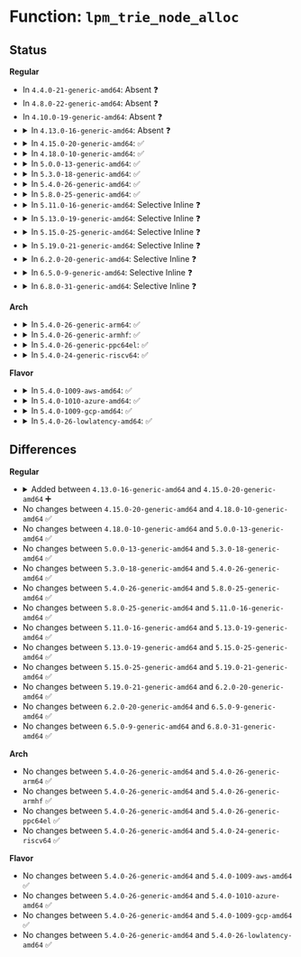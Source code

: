 # Function: <code>lpm_trie_node_alloc</code>

## Status
<b>Regular</b>
<ul>
<li>
In <code>4.4.0-21-generic-amd64</code>: Absent ❓
</li>
<li>
In <code>4.8.0-22-generic-amd64</code>: Absent ❓
</li>
<li>
In <code>4.10.0-19-generic-amd64</code>: Absent ❓
</li>
<li>
<details>
<summary>In <code>4.13.0-16-generic-amd64</code>: Absent ❓</summary>

```json
{
  "name": "lpm_trie_node_alloc",
  "collision_type": "Unique Static",
  "inline_type": "Selective",
  "funcs": [
    {
      "addr": 18446744071580542256,
      "name": "lpm_trie_node_alloc",
      "external": false,
      "loc": "kernel/bpf/lpm_trie.c:238",
      "file": "kernel/bpf/lpm_trie.c",
      "inline": "not declared, inlined",
      "caller_inline": [],
      "caller_func": [
        "kernel/bpf/lpm_trie.c:trie_update_elem",
        "kernel/bpf/lpm_trie.c:trie_update_elem"
      ]
    }
  ],
  "symbols": [
    {
      "addr": 18446744071580542256,
      "name": "lpm_trie_node_alloc.isra.1",
      "section": ".text",
      "bind": "STB_LOCAL",
      "size": 137
    }
  ]
}
```
</details>
</li>
<li>
<details>
<summary>In <code>4.15.0-20-generic-amd64</code>: ✅</summary>

```c
struct lpm_trie_node * lpm_trie_node_alloc(const struct lpm_trie * trie, const void * value)
```

```json
{
  "name": "lpm_trie_node_alloc",
  "collision_type": "Unique Static",
  "inline_type": "No",
  "funcs": [
    {
      "addr": 18446744071580607280,
      "name": "lpm_trie_node_alloc",
      "external": false,
      "loc": "kernel/bpf/lpm_trie.c:238",
      "file": "kernel/bpf/lpm_trie.c",
      "inline": "seen, unknown",
      "caller_inline": [],
      "caller_func": [
        "kernel/bpf/lpm_trie.c:trie_update_elem",
        "kernel/bpf/lpm_trie.c:trie_update_elem"
      ]
    }
  ],
  "symbols": [
    {
      "addr": 18446744071580607280,
      "name": "lpm_trie_node_alloc",
      "section": ".text",
      "bind": "STB_LOCAL",
      "size": 141
    }
  ]
}
```
</details>
</li>
<li>
<details>
<summary>In <code>4.18.0-10-generic-amd64</code>: ✅</summary>

```c
struct lpm_trie_node * lpm_trie_node_alloc(const struct lpm_trie * trie, const void * value)
```

```json
{
  "name": "lpm_trie_node_alloc",
  "collision_type": "Unique Static",
  "inline_type": "No",
  "funcs": [
    {
      "addr": 18446744071580702848,
      "name": "lpm_trie_node_alloc",
      "external": false,
      "loc": "kernel/bpf/lpm_trie.c:238",
      "file": "kernel/bpf/lpm_trie.c",
      "inline": "seen, unknown",
      "caller_inline": [],
      "caller_func": [
        "kernel/bpf/lpm_trie.c:trie_update_elem",
        "kernel/bpf/lpm_trie.c:trie_update_elem"
      ]
    }
  ],
  "symbols": [
    {
      "addr": 18446744071580702848,
      "name": "lpm_trie_node_alloc",
      "section": ".text",
      "bind": "STB_LOCAL",
      "size": 141
    }
  ]
}
```
</details>
</li>
<li>
<details>
<summary>In <code>5.0.0-13-generic-amd64</code>: ✅</summary>

```c
struct lpm_trie_node * lpm_trie_node_alloc(const struct lpm_trie * trie, const void * value)
```

```json
{
  "name": "lpm_trie_node_alloc",
  "collision_type": "Unique Static",
  "inline_type": "No",
  "funcs": [
    {
      "addr": 18446744071580774624,
      "name": "lpm_trie_node_alloc",
      "external": false,
      "loc": "kernel/bpf/lpm_trie.c:279",
      "file": "kernel/bpf/lpm_trie.c",
      "inline": "seen, unknown",
      "caller_inline": [],
      "caller_func": [
        "kernel/bpf/lpm_trie.c:trie_update_elem",
        "kernel/bpf/lpm_trie.c:trie_update_elem"
      ]
    }
  ],
  "symbols": [
    {
      "addr": 18446744071580774624,
      "name": "lpm_trie_node_alloc",
      "section": ".text",
      "bind": "STB_LOCAL",
      "size": 141
    }
  ]
}
```
</details>
</li>
<li>
<details>
<summary>In <code>5.3.0-18-generic-amd64</code>: ✅</summary>

```c
struct lpm_trie_node * lpm_trie_node_alloc(const struct lpm_trie * trie, const void * value)
```

```json
{
  "name": "lpm_trie_node_alloc",
  "collision_type": "Unique Static",
  "inline_type": "No",
  "funcs": [
    {
      "addr": 18446744071580859056,
      "name": "lpm_trie_node_alloc",
      "external": false,
      "loc": "kernel/bpf/lpm_trie.c:276",
      "file": "kernel/bpf/lpm_trie.c",
      "inline": "seen, unknown",
      "caller_inline": [],
      "caller_func": [
        "kernel/bpf/lpm_trie.c:trie_update_elem",
        "kernel/bpf/lpm_trie.c:trie_update_elem"
      ]
    }
  ],
  "symbols": [
    {
      "addr": 18446744071580859056,
      "name": "lpm_trie_node_alloc",
      "section": ".text",
      "bind": "STB_LOCAL",
      "size": 141
    }
  ]
}
```
</details>
</li>
<li>
<details>
<summary>In <code>5.4.0-26-generic-amd64</code>: ✅</summary>

```c
struct lpm_trie_node * lpm_trie_node_alloc(const struct lpm_trie * trie, const void * value)
```

```json
{
  "name": "lpm_trie_node_alloc",
  "collision_type": "Unique Static",
  "inline_type": "No",
  "funcs": [
    {
      "addr": 18446744071580910096,
      "name": "lpm_trie_node_alloc",
      "external": false,
      "loc": "kernel/bpf/lpm_trie.c:276",
      "file": "kernel/bpf/lpm_trie.c",
      "inline": "seen, unknown",
      "caller_inline": [],
      "caller_func": [
        "kernel/bpf/lpm_trie.c:trie_update_elem",
        "kernel/bpf/lpm_trie.c:trie_update_elem"
      ]
    }
  ],
  "symbols": [
    {
      "addr": 18446744071580910096,
      "name": "lpm_trie_node_alloc",
      "section": ".text",
      "bind": "STB_LOCAL",
      "size": 141
    }
  ]
}
```
</details>
</li>
<li>
<details>
<summary>In <code>5.8.0-25-generic-amd64</code>: ✅</summary>

```c
struct lpm_trie_node * lpm_trie_node_alloc(const struct lpm_trie * trie, const void * value)
```

```json
{
  "name": "lpm_trie_node_alloc",
  "collision_type": "Unique Static",
  "inline_type": "No",
  "funcs": [
    {
      "addr": 18446744071581056944,
      "name": "lpm_trie_node_alloc",
      "external": false,
      "loc": "kernel/bpf/lpm_trie.c:276",
      "file": "kernel/bpf/lpm_trie.c",
      "inline": "seen, unknown",
      "caller_inline": [],
      "caller_func": [
        "kernel/bpf/lpm_trie.c:trie_update_elem",
        "kernel/bpf/lpm_trie.c:trie_update_elem"
      ]
    }
  ],
  "symbols": [
    {
      "addr": 18446744071581056944,
      "name": "lpm_trie_node_alloc",
      "section": ".text",
      "bind": "STB_LOCAL",
      "size": 153
    }
  ]
}
```
</details>
</li>
<li>
<details>
<summary>In <code>5.11.0-16-generic-amd64</code>: Selective Inline ❓</summary>

```c
struct lpm_trie_node * lpm_trie_node_alloc(const struct lpm_trie * trie, const void * value)
```

```json
{
  "name": "lpm_trie_node_alloc",
  "collision_type": "Unique Static",
  "inline_type": "Selective",
  "funcs": [
    {
      "addr": 18446744071581071291,
      "name": "lpm_trie_node_alloc",
      "external": false,
      "loc": "kernel/bpf/lpm_trie.c:276",
      "file": "kernel/bpf/lpm_trie.c",
      "inline": "not declared, inlined",
      "caller_inline": [
        "kernel/bpf/lpm_trie.c:trie_update_elem"
      ],
      "caller_func": [
        "kernel/bpf/lpm_trie.c:trie_update_elem"
      ]
    }
  ],
  "symbols": [
    {
      "addr": 18446744071581069184,
      "name": "lpm_trie_node_alloc",
      "section": ".text",
      "bind": "STB_LOCAL",
      "size": 145
    }
  ]
}
```
</details>
</li>
<li>
<details>
<summary>In <code>5.13.0-19-generic-amd64</code>: Selective Inline ❓</summary>

```c
struct lpm_trie_node * lpm_trie_node_alloc(const struct lpm_trie * trie, const void * value)
```

```json
{
  "name": "lpm_trie_node_alloc",
  "collision_type": "Unique Static",
  "inline_type": "Selective",
  "funcs": [
    {
      "addr": 18446744071581086265,
      "name": "lpm_trie_node_alloc",
      "external": false,
      "loc": "kernel/bpf/lpm_trie.c:276",
      "file": "kernel/bpf/lpm_trie.c",
      "inline": "not declared, inlined",
      "caller_inline": [
        "kernel/bpf/lpm_trie.c:trie_update_elem"
      ],
      "caller_func": [
        "kernel/bpf/lpm_trie.c:trie_update_elem"
      ]
    }
  ],
  "symbols": [
    {
      "addr": 18446744071581084176,
      "name": "lpm_trie_node_alloc",
      "section": ".text",
      "bind": "STB_LOCAL",
      "size": 145
    }
  ]
}
```
</details>
</li>
<li>
<details>
<summary>In <code>5.15.0-25-generic-amd64</code>: Selective Inline ❓</summary>

```c
struct lpm_trie_node * lpm_trie_node_alloc(const struct lpm_trie * trie, const void * value)
```

```json
{
  "name": "lpm_trie_node_alloc",
  "collision_type": "Unique Static",
  "inline_type": "Selective",
  "funcs": [
    {
      "addr": 18446744071581315050,
      "name": "lpm_trie_node_alloc",
      "external": false,
      "loc": "kernel/bpf/lpm_trie.c:278",
      "file": "kernel/bpf/lpm_trie.c",
      "inline": "not declared, inlined",
      "caller_inline": [
        "kernel/bpf/lpm_trie.c:trie_update_elem"
      ],
      "caller_func": [
        "kernel/bpf/lpm_trie.c:trie_update_elem"
      ]
    }
  ],
  "symbols": [
    {
      "addr": 18446744071581312960,
      "name": "lpm_trie_node_alloc",
      "section": ".text",
      "bind": "STB_LOCAL",
      "size": 145
    }
  ]
}
```
</details>
</li>
<li>
<details>
<summary>In <code>5.19.0-21-generic-amd64</code>: Selective Inline ❓</summary>

```c
struct lpm_trie_node * lpm_trie_node_alloc(const struct lpm_trie * trie, const void * value)
```

```json
{
  "name": "lpm_trie_node_alloc",
  "collision_type": "Unique Static",
  "inline_type": "Selective",
  "funcs": [
    {
      "addr": 18446744071581614547,
      "name": "lpm_trie_node_alloc",
      "external": false,
      "loc": "kernel/bpf/lpm_trie.c:279",
      "file": "kernel/bpf/lpm_trie.c",
      "inline": "not declared, inlined",
      "caller_inline": [
        "kernel/bpf/lpm_trie.c:trie_update_elem"
      ],
      "caller_func": [
        "kernel/bpf/lpm_trie.c:trie_update_elem"
      ]
    }
  ],
  "symbols": [
    {
      "addr": 18446744071581612240,
      "name": "lpm_trie_node_alloc",
      "section": ".text",
      "bind": "STB_LOCAL",
      "size": 167
    }
  ]
}
```
</details>
</li>
<li>
<details>
<summary>In <code>6.2.0-20-generic-amd64</code>: Selective Inline ❓</summary>

```c
struct lpm_trie_node * lpm_trie_node_alloc(const struct lpm_trie * trie, const void * value)
```

```json
{
  "name": "lpm_trie_node_alloc",
  "collision_type": "Unique Static",
  "inline_type": "Selective",
  "funcs": [
    {
      "addr": 18446744071581998611,
      "name": "lpm_trie_node_alloc",
      "external": false,
      "loc": "kernel/bpf/lpm_trie.c:279",
      "file": "kernel/bpf/lpm_trie.c",
      "inline": "not declared, inlined",
      "caller_inline": [
        "kernel/bpf/lpm_trie.c:trie_update_elem"
      ],
      "caller_func": [
        "kernel/bpf/lpm_trie.c:trie_update_elem"
      ]
    }
  ],
  "symbols": [
    {
      "addr": 18446744071581996208,
      "name": "lpm_trie_node_alloc",
      "section": ".text",
      "bind": "STB_LOCAL",
      "size": 167
    }
  ]
}
```
</details>
</li>
<li>
<details>
<summary>In <code>6.5.0-9-generic-amd64</code>: Selective Inline ❓</summary>

```c
struct lpm_trie_node * lpm_trie_node_alloc(const struct lpm_trie * trie, const void * value)
```

```json
{
  "name": "lpm_trie_node_alloc",
  "collision_type": "Unique Static",
  "inline_type": "Selective",
  "funcs": [
    {
      "addr": 18446744071582190019,
      "name": "lpm_trie_node_alloc",
      "external": false,
      "loc": "kernel/bpf/lpm_trie.c:279",
      "file": "kernel/bpf/lpm_trie.c",
      "inline": "not declared, inlined",
      "caller_inline": [
        "kernel/bpf/lpm_trie.c:trie_update_elem"
      ],
      "caller_func": [
        "kernel/bpf/lpm_trie.c:trie_update_elem"
      ]
    }
  ],
  "symbols": [
    {
      "addr": 18446744071582187584,
      "name": "lpm_trie_node_alloc",
      "section": ".text",
      "bind": "STB_LOCAL",
      "size": 162
    }
  ]
}
```
</details>
</li>
<li>
<details>
<summary>In <code>6.8.0-31-generic-amd64</code>: Selective Inline ❓</summary>

```c
struct lpm_trie_node * lpm_trie_node_alloc(const struct lpm_trie * trie, const void * value)
```

```json
{
  "name": "lpm_trie_node_alloc",
  "collision_type": "Unique Static",
  "inline_type": "Selective",
  "funcs": [
    {
      "addr": 18446744071582338851,
      "name": "lpm_trie_node_alloc",
      "external": false,
      "loc": "kernel/bpf/lpm_trie.c:282",
      "file": "kernel/bpf/lpm_trie.c",
      "inline": "not declared, inlined",
      "caller_inline": [
        "kernel/bpf/lpm_trie.c:trie_update_elem"
      ],
      "caller_func": [
        "kernel/bpf/lpm_trie.c:trie_update_elem"
      ]
    }
  ],
  "symbols": [
    {
      "addr": 18446744071582336352,
      "name": "lpm_trie_node_alloc",
      "section": ".text",
      "bind": "STB_LOCAL",
      "size": 162
    }
  ]
}
```
</details>
</li>
</ul>
<b>Arch</b>
<ul>
<li>
<details>
<summary>In <code>5.4.0-26-generic-arm64</code>: ✅</summary>

```c
struct lpm_trie_node * lpm_trie_node_alloc(const struct lpm_trie * trie, const void * value)
```

```json
{
  "name": "lpm_trie_node_alloc",
  "collision_type": "Unique Static",
  "inline_type": "No",
  "funcs": [
    {
      "addr": 18446603336492242152,
      "name": "lpm_trie_node_alloc",
      "external": false,
      "loc": "kernel/bpf/lpm_trie.c:276",
      "file": "kernel/bpf/lpm_trie.c",
      "inline": "seen, unknown",
      "caller_inline": [],
      "caller_func": [
        "kernel/bpf/lpm_trie.c:trie_update_elem",
        "kernel/bpf/lpm_trie.c:trie_update_elem"
      ]
    }
  ],
  "symbols": [
    {
      "addr": 18446603336492242152,
      "name": "lpm_trie_node_alloc",
      "section": ".text",
      "bind": "STB_LOCAL",
      "size": 156
    }
  ]
}
```
</details>
</li>
<li>
<details>
<summary>In <code>5.4.0-26-generic-armhf</code>: ✅</summary>

```c
struct lpm_trie_node * lpm_trie_node_alloc(const struct lpm_trie * trie, const void * value)
```

```json
{
  "name": "lpm_trie_node_alloc",
  "collision_type": "Unique Static",
  "inline_type": "No",
  "funcs": [
    {
      "addr": 3226137060,
      "name": "lpm_trie_node_alloc",
      "external": false,
      "loc": "kernel/bpf/lpm_trie.c:276",
      "file": "kernel/bpf/lpm_trie.c",
      "inline": "seen, unknown",
      "caller_inline": [],
      "caller_func": [
        "kernel/bpf/lpm_trie.c:trie_update_elem",
        "kernel/bpf/lpm_trie.c:trie_update_elem"
      ]
    }
  ],
  "symbols": [
    {
      "addr": 3226137060,
      "name": "lpm_trie_node_alloc",
      "section": ".text",
      "bind": "STB_LOCAL",
      "size": 132
    }
  ]
}
```
</details>
</li>
<li>
<details>
<summary>In <code>5.4.0-26-generic-ppc64el</code>: ✅</summary>

```c
struct lpm_trie_node * lpm_trie_node_alloc(const struct lpm_trie * trie, const void * value)
```

```json
{
  "name": "lpm_trie_node_alloc",
  "collision_type": "Unique Static",
  "inline_type": "No",
  "funcs": [
    {
      "addr": 13835058055285470512,
      "name": "lpm_trie_node_alloc",
      "external": false,
      "loc": "kernel/bpf/lpm_trie.c:276",
      "file": "kernel/bpf/lpm_trie.c",
      "inline": "seen, unknown",
      "caller_inline": [],
      "caller_func": [
        "kernel/bpf/lpm_trie.c:trie_update_elem",
        "kernel/bpf/lpm_trie.c:trie_update_elem"
      ]
    }
  ],
  "symbols": [
    {
      "addr": 13835058055285470512,
      "name": "lpm_trie_node_alloc",
      "section": ".text",
      "bind": "STB_LOCAL",
      "size": 220
    }
  ]
}
```
</details>
</li>
<li>
<details>
<summary>In <code>5.4.0-24-generic-riscv64</code>: ✅</summary>

```c
struct lpm_trie_node * lpm_trie_node_alloc(const struct lpm_trie * trie, const void * value)
```

```json
{
  "name": "lpm_trie_node_alloc",
  "collision_type": "Unique Static",
  "inline_type": "No",
  "funcs": [
    {
      "addr": 18446743936272387298,
      "name": "lpm_trie_node_alloc",
      "external": false,
      "loc": "kernel/bpf/lpm_trie.c:276",
      "file": "kernel/bpf/lpm_trie.c",
      "inline": "seen, unknown",
      "caller_inline": [],
      "caller_func": [
        "kernel/bpf/lpm_trie.c:trie_update_elem",
        "kernel/bpf/lpm_trie.c:trie_update_elem"
      ]
    }
  ],
  "symbols": [
    {
      "addr": 18446743936272387298,
      "name": "lpm_trie_node_alloc",
      "section": ".text",
      "bind": "STB_LOCAL",
      "size": 146
    }
  ]
}
```
</details>
</li>
</ul>
<b>Flavor</b>
<ul>
<li>
<details>
<summary>In <code>5.4.0-1009-aws-amd64</code>: ✅</summary>

```c
struct lpm_trie_node * lpm_trie_node_alloc(const struct lpm_trie * trie, const void * value)
```

```json
{
  "name": "lpm_trie_node_alloc",
  "collision_type": "Unique Static",
  "inline_type": "No",
  "funcs": [
    {
      "addr": 18446744071580878896,
      "name": "lpm_trie_node_alloc",
      "external": false,
      "loc": "kernel/bpf/lpm_trie.c:276",
      "file": "kernel/bpf/lpm_trie.c",
      "inline": "seen, unknown",
      "caller_inline": [],
      "caller_func": [
        "kernel/bpf/lpm_trie.c:trie_update_elem",
        "kernel/bpf/lpm_trie.c:trie_update_elem"
      ]
    }
  ],
  "symbols": [
    {
      "addr": 18446744071580878896,
      "name": "lpm_trie_node_alloc",
      "section": ".text",
      "bind": "STB_LOCAL",
      "size": 141
    }
  ]
}
```
</details>
</li>
<li>
<details>
<summary>In <code>5.4.0-1010-azure-amd64</code>: ✅</summary>

```c
struct lpm_trie_node * lpm_trie_node_alloc(const struct lpm_trie * trie, const void * value)
```

```json
{
  "name": "lpm_trie_node_alloc",
  "collision_type": "Unique Static",
  "inline_type": "No",
  "funcs": [
    {
      "addr": 18446744071580824960,
      "name": "lpm_trie_node_alloc",
      "external": false,
      "loc": "kernel/bpf/lpm_trie.c:276",
      "file": "kernel/bpf/lpm_trie.c",
      "inline": "seen, unknown",
      "caller_inline": [],
      "caller_func": [
        "kernel/bpf/lpm_trie.c:trie_update_elem",
        "kernel/bpf/lpm_trie.c:trie_update_elem"
      ]
    }
  ],
  "symbols": [
    {
      "addr": 18446744071580824960,
      "name": "lpm_trie_node_alloc",
      "section": ".text",
      "bind": "STB_LOCAL",
      "size": 141
    }
  ]
}
```
</details>
</li>
<li>
<details>
<summary>In <code>5.4.0-1009-gcp-amd64</code>: ✅</summary>

```c
struct lpm_trie_node * lpm_trie_node_alloc(const struct lpm_trie * trie, const void * value)
```

```json
{
  "name": "lpm_trie_node_alloc",
  "collision_type": "Unique Static",
  "inline_type": "No",
  "funcs": [
    {
      "addr": 18446744071580870144,
      "name": "lpm_trie_node_alloc",
      "external": false,
      "loc": "kernel/bpf/lpm_trie.c:276",
      "file": "kernel/bpf/lpm_trie.c",
      "inline": "seen, unknown",
      "caller_inline": [],
      "caller_func": [
        "kernel/bpf/lpm_trie.c:trie_update_elem",
        "kernel/bpf/lpm_trie.c:trie_update_elem"
      ]
    }
  ],
  "symbols": [
    {
      "addr": 18446744071580870144,
      "name": "lpm_trie_node_alloc",
      "section": ".text",
      "bind": "STB_LOCAL",
      "size": 141
    }
  ]
}
```
</details>
</li>
<li>
<details>
<summary>In <code>5.4.0-26-lowlatency-amd64</code>: ✅</summary>

```c
struct lpm_trie_node * lpm_trie_node_alloc(const struct lpm_trie * trie, const void * value)
```

```json
{
  "name": "lpm_trie_node_alloc",
  "collision_type": "Unique Static",
  "inline_type": "No",
  "funcs": [
    {
      "addr": 18446744071580928720,
      "name": "lpm_trie_node_alloc",
      "external": false,
      "loc": "kernel/bpf/lpm_trie.c:276",
      "file": "kernel/bpf/lpm_trie.c",
      "inline": "seen, unknown",
      "caller_inline": [],
      "caller_func": [
        "kernel/bpf/lpm_trie.c:trie_update_elem",
        "kernel/bpf/lpm_trie.c:trie_update_elem"
      ]
    }
  ],
  "symbols": [
    {
      "addr": 18446744071580928720,
      "name": "lpm_trie_node_alloc",
      "section": ".text",
      "bind": "STB_LOCAL",
      "size": 141
    }
  ]
}
```
</details>
</li>
</ul>

## Differences
<b>Regular</b>
<ul>
<li>
<details>
<summary>Added between <code>4.13.0-16-generic-amd64</code> and <code>4.15.0-20-generic-amd64</code> ➕</summary>

```c
struct lpm_trie_node * lpm_trie_node_alloc(const struct lpm_trie * trie, const void * value)
```
</details>
</li>
<li>
No changes between <code>4.15.0-20-generic-amd64</code> and <code>4.18.0-10-generic-amd64</code> ✅
</li>
<li>
No changes between <code>4.18.0-10-generic-amd64</code> and <code>5.0.0-13-generic-amd64</code> ✅
</li>
<li>
No changes between <code>5.0.0-13-generic-amd64</code> and <code>5.3.0-18-generic-amd64</code> ✅
</li>
<li>
No changes between <code>5.3.0-18-generic-amd64</code> and <code>5.4.0-26-generic-amd64</code> ✅
</li>
<li>
No changes between <code>5.4.0-26-generic-amd64</code> and <code>5.8.0-25-generic-amd64</code> ✅
</li>
<li>
No changes between <code>5.8.0-25-generic-amd64</code> and <code>5.11.0-16-generic-amd64</code> ✅
</li>
<li>
No changes between <code>5.11.0-16-generic-amd64</code> and <code>5.13.0-19-generic-amd64</code> ✅
</li>
<li>
No changes between <code>5.13.0-19-generic-amd64</code> and <code>5.15.0-25-generic-amd64</code> ✅
</li>
<li>
No changes between <code>5.15.0-25-generic-amd64</code> and <code>5.19.0-21-generic-amd64</code> ✅
</li>
<li>
No changes between <code>5.19.0-21-generic-amd64</code> and <code>6.2.0-20-generic-amd64</code> ✅
</li>
<li>
No changes between <code>6.2.0-20-generic-amd64</code> and <code>6.5.0-9-generic-amd64</code> ✅
</li>
<li>
No changes between <code>6.5.0-9-generic-amd64</code> and <code>6.8.0-31-generic-amd64</code> ✅
</li>
</ul>
<b>Arch</b>
<ul>
<li>
No changes between <code>5.4.0-26-generic-amd64</code> and <code>5.4.0-26-generic-arm64</code> ✅
</li>
<li>
No changes between <code>5.4.0-26-generic-amd64</code> and <code>5.4.0-26-generic-armhf</code> ✅
</li>
<li>
No changes between <code>5.4.0-26-generic-amd64</code> and <code>5.4.0-26-generic-ppc64el</code> ✅
</li>
<li>
No changes between <code>5.4.0-26-generic-amd64</code> and <code>5.4.0-24-generic-riscv64</code> ✅
</li>
</ul>
<b>Flavor</b>
<ul>
<li>
No changes between <code>5.4.0-26-generic-amd64</code> and <code>5.4.0-1009-aws-amd64</code> ✅
</li>
<li>
No changes between <code>5.4.0-26-generic-amd64</code> and <code>5.4.0-1010-azure-amd64</code> ✅
</li>
<li>
No changes between <code>5.4.0-26-generic-amd64</code> and <code>5.4.0-1009-gcp-amd64</code> ✅
</li>
<li>
No changes between <code>5.4.0-26-generic-amd64</code> and <code>5.4.0-26-lowlatency-amd64</code> ✅
</li>
</ul>
